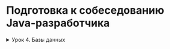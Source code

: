 # Подготовка к собеседованию Java-разработчика

<details>
<summary>Урок 4. Базы данных</summary>

Задача про кинотеатр.  
У фильма, который идет в кинотеатре, есть название, длительность (пусть будет 60, 90 или 120 минут), цена билета (в разное время и дни может быть разной), время начала сеанса (один фильм может быть показан несколько раз в разное время и с разной ценой билета). Есть информация о купленных билетах (номер билета, на какой сеанс).  

**Задания:**
* Составить грамотную нормализованную схему хранения этих данных в БД. Внести в нее 4–5 фильмов, расписание на один день и несколько проданных билетов.  
* Сделать запросы, считающие и выводящие в понятном виде:  
  - ошибки в расписании (фильмы накладываются друг на друга), отсортированные по возрастанию времени. Выводить надо колонки «фильм 1», «время начала», «длительность», «фильм 2», «время начала», «длительность»;  
  - перерывы 30 минут и более между фильмами — выводить по уменьшению длительности перерыва. Колонки «фильм 1», «время начала», «длительность», «время начала второго фильма», «длительность перерыва»;
  - список фильмов, для каждого — с указанием общего числа посетителей за все время, среднего числа зрителей за сеанс и общей суммы сборов по каждому фильму (отсортировать по убыванию прибыли). Внизу таблицы должна быть строчка «итого», содержащая данные по всем фильмам сразу;
  - число посетителей и кассовые сборы, сгруппированные по времени начала фильма: с 9 до 15, с 15 до 18, с 18 до 21, с 21 до 00:00 (сколько посетителей пришло с 9 до 15 часов и т.д.).

**Решение (CinemaTimetable):**  
SQL-скпипт (MySQL) + модель в jpg-файле (связи, индексы, внешние ключи).  
Схема: cinema. Таблицы: movies, halls, seats, sessions, prices, tickets. Данные предзаполнены для решения задания.
Запрос для вывода накладывающихся друг на друга фильмов сделал в двух вариантах:
1) вывод "в лоб" (расчет времени окончания каждого сеанса, inner join, выборка тех вариантов, в которых начало сеанса попадает в диапазон между началом и окончанием другого сеанса, наложения сеансов на самих себя исключены по условию);
2) объединенное решение накладок в сеансах и длительные перерывы (расчет даты-времени начала и окончания сеансов, сведение данных о сеансах и фильмах, выборка по условию (только в 1 зале),  сортировка по времени начала (для последующего использования в функции LEAD), добавление поля с началом следующего сеанса (с помощью оконной функции LEAD), продолжительность перерыва в минутах и описание ошибки ("наложение сеансов", "нет перерыва" или "долгий перерыв").


3) Статистика по каждому фильму и итог – через UNION;
4) Группировка числа посетителей и кассовые сборы по каждому фильму – через поля с CASE WHEN...  
   
Результаты запросов приведены после каждого запроса и закомментированы.
</details>
